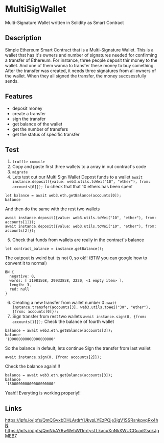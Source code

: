 # MultiSigWallet
Multi-Signature Wallet written in Solidity as Smart Contract

## Description
Simple Ethereum Smart Contract that is a Multi-Signature Wallet. This is a wallet that has it's owners and number of signatures needed for confirming a transfer of Ethereum. For instance, three people deposit thir money to the wallet. And one of them wanna to transfer these money to buy something. After the transfer was created, it needs three signatures from all owners of the wallet. When they all signed the transfer, the money succsessfully sends.

## Features
- deposit money
- create a transfer
- sign the transfer
- get balance of the wallet
- get the number of transfers
- get the status of specific transfer

## Test
1) ```truffle compile```
2) Copy and paste first three wallets to a array in out contract's code
3) ```migrate```
4) Lets test out our Multi Sign Wallet
Depost funds to a wallet ```await instance.deposit({value: web3.utils.toWei("10", "ether"), from: accounts[0]});```
To check that that 10 ethers has been spent 
```
let balance = await web3.eth.getBalance(accounts[0]);
balance
```
And then do the same with the rest two wallets
```
await instance.deposit({value: web3.utils.toWei("10", "ether"), from: accounts[1]});
await instance.deposit({value: web3.utils.toWei("10", "ether"), from: accounts[2]});
```
5) Check that funds from wallets are really in the contract's balance
```
let contract_balance = instance.getBalance();
```
The outpout is weird but its not 0, so ok!! (BTW you can google how to convent it to normal)
```
BN {
  negative: 0,
  words: [ 31981568, 29933858, 2220, <1 empty item> ],
  length: 3,
  red: null
}
```
6) Creating a new transfer from wallet number 0
```await instance.transfer(accounts[3], web3.utils.toWei("30", "ether"), {from: accounts[0]});```
7) Sign transfer from rest two wallets
```await instance.sign(0, {from: accounts[1]});```
Check the balance of fourth wallet
```
balance = await web3.eth.getBalance(accounts[3]);
balance
'100000000000000000000'
```
So the balance in default, lets continue
Sign the transfer from last wallet
```
await instance.sign(0, {from: accounts[2]});
```
Check the balance again!!!!
```
balance = await web3.eth.getBalance(accounts[3]);
balance
'130000000000000000000'
```
Yeah!! Everyting is working properly!!

## Links
https://ipfs.io/ipfs/QmQGvxbDHLArdrYUkypLYEzPQje3igV1SSRsnkpvqRx4hN
https://ipfs.io/ipfs/QmNbAY6wWehWt1mTysTLkacuXnNkXWUCGuadGsokJgMEB7
